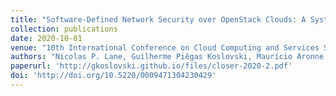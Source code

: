 ```yaml
---
title: "Software-Defined Network Security over OpenStack Clouds: A Systematic Analysis"
collection: publications
date: 2020-10-01
venue: "10th International Conference on Cloud Computing and Services Science (CLOSER)"
authors: "Nicolas P. Lane, Guilherme Piêgas Koslovski, Maurício Aronne Pillon, Charles Christian Miers, Nelson Mimura Gonzalez"
paperurl: 'http://gkoslovski.github.io/files/closer-2020-2.pdf'
doi: 'http://doi.org/10.5220/0009471304230429'
---
```


